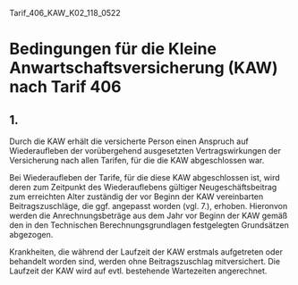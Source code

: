 Tarif_406_KAW_K02_118_0522
# Bedingungen für die Kleine Anwartschaftsversicherung (KAW) nach Tarif 406
## 1.

Durch die KAW erhält die versicherte Person einen Anspruch auf Wiederaufleben der vorübergehend ausgesetzten Vertragswirkungen der Versicherung nach allen Tarifen, für die die KAW abgeschlossen war.

Bei Wiederaufleben der Tarife, für die diese KAW abgeschlossen ist, wird deren zum Zeitpunkt des Wiederauflebens gültiger Neugeschäftsbeitrag zum erreichten Alter zuständig der vor Beginn der KAW vereinbarten Beitragszuschläge, die ggf. angepasst worden (vgl. 7.), erhoben. Hieronvon werden die Anrechnungsbeträge aus dem Jahr vor Beginn der KAW gemäß den in den Technischen Berechnungsgrundlagen festgelegten Grundsätzen abgezogen.

Krankheiten, die während der Laufzeit der KAW erstmals aufgetreten oder behandelt worden sind, werden ohne Beitragszuschlag mitversichert. Die Laufzeit der KAW wird auf evtl. bestehende Wartezeiten angerechnet.
